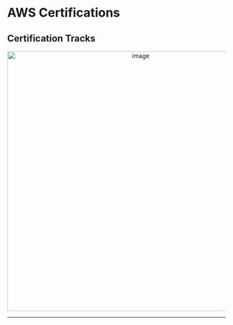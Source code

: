# AWS Certifications

## Certification Tracks

<p align="center">
<img width="600" alt="image" src="https://user-images.githubusercontent.com/8760590/171430552-3fdf80e7-0676-434c-996d-18ce3c95b87a.png">
</p>

----